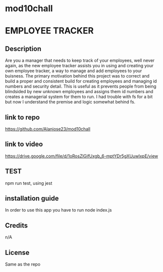 # mod10chall
# EMPLOYEE TRACKER

## Description
Are you a manager that needs to keep track of your employees, well never again, as the new employee tracker assists you in using and creating your own employee tracker, a way to manage and add employees to your buisness. The primary motivation behind this project was to correct and build a proper and consistent build for creating employees and managing id numbers and security detail. This is useful as it prevents people from being blindsided by new unknown employees and assigns them id numbers and creates a managerial system for them to run. I had trouble with fs for a bit but now I understand the premise and logic somewhat behind fs.

## link to repo

https://github.com/Alanjose23/mod10chall

## link to video
https://drive.google.com/file/d/1oRosZlGifUxgb_6-mptYDr5gXUuwlxpE/view

## TEST
npm run test, using jest


## installation guide

In order to use this app you have to run node index.js

## Credits

n/A

## License

Same as the repo
